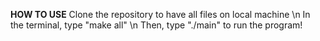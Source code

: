 **HOW TO USE**
Clone the repository to have all files on local machine \n
In the terminal, type "make all" \n
Then, type "./main" to run the program!
